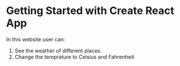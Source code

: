 # Getting Started with Create React App

In this website user can: 
1) See the weather of different places.
2) Change the temprature to Celsius and Fahrenheit